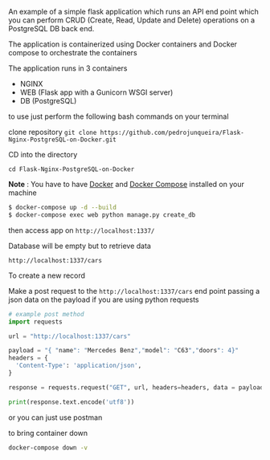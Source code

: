 An example of a simple flask application which runs an API end point which you can perform CRUD (Create, Read, Update and Delete) operations on a PostgreSQL DB back end.

The application is containerized using Docker containers and Docker compose to orchestrate the containers

The application runs in 3 containers 

- NGINX
- WEB (Flask app with a Gunicorn WSGI server)
- DB (PostgreSQL)

to use just perform the following bash commands on your terminal

clone repository `git clone https://github.com/pedrojunqueira/Flask-Nginx-PostgreSQL-on-Docker.git`

CD into the directory

`cd Flask-Nginx-PostgreSQL-on-Docker`

**Note** : You have to have [Docker](https://docs.docker.com/get-docker/) and [Docker Compose](https://docs.docker.com/compose/install/) installed on your machine

``` bash
$ docker-compose up -d --build
$ docker-compose exec web python manage.py create_db
```
then access app on `http://localhost:1337/`

Database will be empty but to retrieve data

`http://localhost:1337/cars`

To create a new record

Make a post request to the `http://localhost:1337/cars` end point passing a json data on the payload if you are using python requests

``` py
# example post method
import requests

url = "http://localhost:1337/cars"

payload = "{ "name": "Mercedes Benz","model": "C63","doors": 4}"
headers = {
  'Content-Type': 'application/json',
}

response = requests.request("GET", url, headers=headers, data = payload)

print(response.text.encode('utf8'))

```

or you can just use postman

to bring container down

``` bash 
docker-compose down -v
```